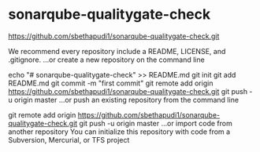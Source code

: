 # sonarqube-qualitygate-check

https://github.com/sbethapudi1/sonarqube-qualitygate-check.git

We recommend every repository include a README, LICENSE, and .gitignore.
…or create a new repository on the command line

echo "# sonarqube-qualitygate-check" >> README.md
git init
git add README.md
git commit -m "first commit"
git remote add origin https://github.com/sbethapudi1/sonarqube-qualitygate-check.git
git push -u origin master
…or push an existing repository from the command line

git remote add origin https://github.com/sbethapudi1/sonarqube-qualitygate-check.git
git push -u origin master
…or import code from another repository
You can initialize this repository with code from a Subversion, Mercurial, or TFS project
